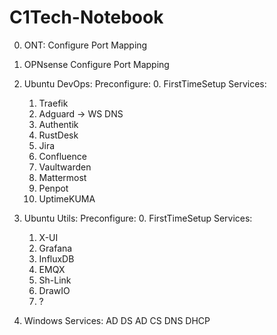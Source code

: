 # C1Tech-Notebook
0. ONT:
    Configure Port Mapping

1. OPNsense
    Configure Port Mapping

2. Ubuntu DevOps:
    Preconfigure:
    0. FirstTimeSetup
    Services:
    1. Traefik
    2. Adguard -> WS DNS
    3. Authentik
    4. RustDesk
    5. Jira
    6. Confluence
    7. Vaultwarden 
    8. Mattermost
    9. Penpot
    10. UptimeKUMA

2. Ubuntu Utils:
    Preconfigure:
    0. FirstTimeSetup
    Services:
    1. X-UI
    2. Grafana
    3. InfluxDB
    4. EMQX
    5. Sh-Link
    6. DrawIO
    7. ?

2. Windows Services:
    AD DS
    AD CS
    DNS
    DHCP